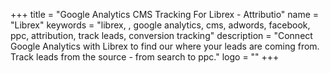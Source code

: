 +++
title = "Google Analytics CMS Tracking For Librex - Attributio"
name = "Librex"
keywords = "librex, , google analytics, cms, adwords, facebook, ppc, attribution, track leads, conversion tracking"
description = "Connect Google Analytics with Librex to find our where your leads are coming from. Track leads from the source - from search to ppc."
logo = ""
+++
